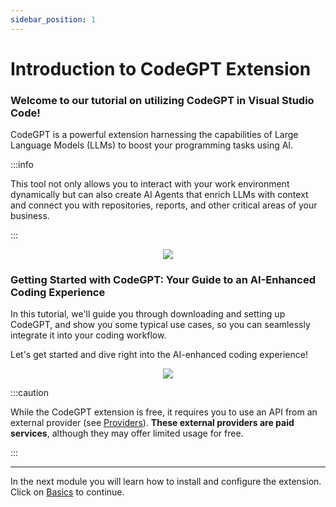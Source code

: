 ```yaml
---
sidebar_position: 1
---
```


# Introduction to CodeGPT Extension

### Welcome to our tutorial on utilizing CodeGPT in Visual Studio Code! 
 
 CodeGPT is a powerful extension harnessing the capabilities of Large Language Models (LLMs) to boost your programming tasks using AI. 
 
:::info

 This tool not only allows you to interact with your work environment dynamically but can also create AI Agents that enrich LLMs with context and connect you with repositories, reports, and other critical areas of your business. 
 
:::

<p align="center">
    <img src="https://github.com/davila7/code-gpt-docs/assets/6216945/4c478f3e-b222-42d0-a079-5a1d8167159c" />
</p>

### Getting Started with CodeGPT: Your Guide to an AI-Enhanced Coding Experience
 
 In this tutorial, we'll guide you through downloading and setting up CodeGPT, and show you some typical use cases, so you can seamlessly integrate it into your coding workflow. 
 
 Let's get started and dive right into the AI-enhanced coding experience!

<p align="center">
    <img src="https://github.com/davila7/code-gpt-docs/assets/6216945/a7f7acc0-4e85-4e88-9370-a2d2f1163a1d" />
</p>

:::caution

While the CodeGPT extension is free, it requires you to use an API from an external provider (see [Providers](/docs/category/ai-providers)). **These external providers are paid services**, although they may offer limited usage for free.

:::

--- 

In the next module you will learn how to install and configure the extension. Click on [Basics](/docs/category/basics) to continue.
